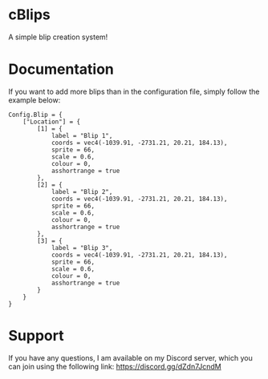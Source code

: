 # cBlips
 A simple blip creation system!

# Documentation
If you want to add more blips than in the configuration file, simply follow the example below:

```
Config.Blip = {
    ["Location"] = {
        [1] = {
            label = "Blip 1",
            coords = vec4(-1039.91, -2731.21, 20.21, 184.13),
            sprite = 66,
            scale = 0.6,
            colour = 0,
            asshortrange = true
        },
        [2] = {
            label = "Blip 2",
            coords = vec4(-1039.91, -2731.21, 20.21, 184.13),
            sprite = 66,
            scale = 0.6,
            colour = 0,
            asshortrange = true
        },
        [3] = {
            label = "Blip 3",
            coords = vec4(-1039.91, -2731.21, 20.21, 184.13),
            sprite = 66,
            scale = 0.6,
            colour = 0,
            asshortrange = true
        }
    }
}
```

# Support
If you have any questions, I am available on my Discord server, which you can join using the following link: https://discord.gg/dZdn7JcndM

